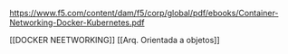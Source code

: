 
https://www.f5.com/content/dam/f5/corp/global/pdf/ebooks/Container-Networking-Docker-Kubernetes.pdf

[[DOCKER NEETWORKING]]
[[Arq. Orientada a objetos]]
